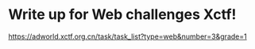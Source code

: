 # Write up for Web challenges Xctf!

https://adworld.xctf.org.cn/task/task_list?type=web&number=3&grade=1
